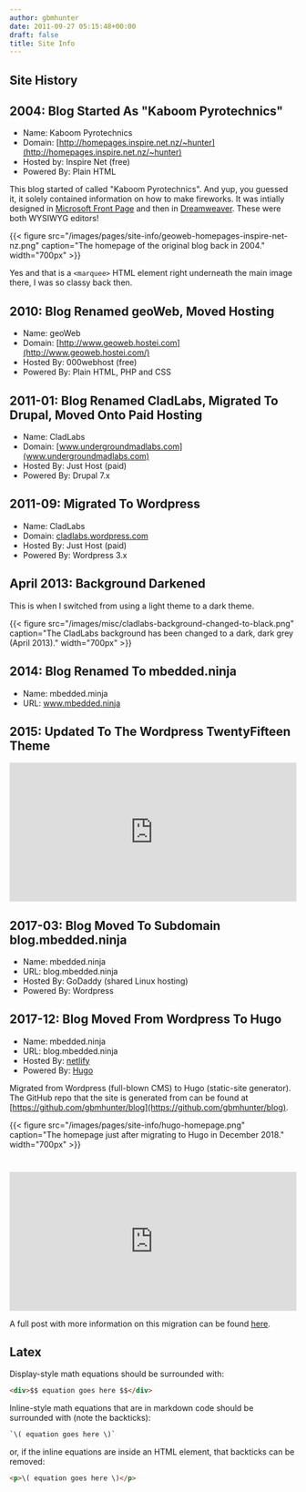 ```yaml
---
author: gbmhunter
date: 2011-09-27 05:15:48+00:00
draft: false
title: Site Info
---
```


## Site History

## 2004: Blog Started As "Kaboom Pyrotechnics"  

* Name: Kaboom Pyrotechnics
* Domain: [http://homepages.inspire.net.nz/~hunter](http://homepages.inspire.net.nz/~hunter)
* Hosted by: Inspire Net (free)  
* Powered By: Plain HTML

This blog started of called "Kaboom Pyrotechnics". And yup, you guessed it, it solely contained information on how to make fireworks. It was intially designed in [Microsoft Front Page](https://en.wikipedia.org/wiki/Microsoft_FrontPage) and then in [Dreamweaver](https://en.wikipedia.org/wiki/Adobe_Dreamweaver). These were both WYSIWYG editors!

{{< figure src="/images/pages/site-info/geoweb-homepages-inspire-net-nz.png" caption="The homepage of the original blog back in 2004."  width="700px" >}}

Yes and that is a `<marquee>` HTML element right underneath the main image there, I was so classy back then.

## 2010: Blog Renamed geoWeb, Moved Hosting  

* Name: geoWeb
* Domain: [http://www.geoweb.hostei.com](http://www.geoweb.hostei.com/)
* Hosted By: 000webhost (free)  
* Powered By: Plain HTML, PHP and CSS

## 2011-01: Blog Renamed CladLabs, Migrated To Drupal, Moved Onto Paid Hosting  

* Name: CladLabs
* Domain: [www.undergroundmadlabs.com](www.undergroundmadlabs.com)
* Hosted By: Just Host (paid)  
* Powered By: Drupal 7.x

## 2011-09: Migrated To Wordpress

* Name: CladLabs
* Domain: [cladlabs.wordpress.com](cladlabs.wordpress.com)
* Hosted By: Just Host (paid)  
* Powered By: Wordpress 3.x

## April 2013: Background Darkened

This is when I switched from using a light theme to a dark theme.

{{< figure src="/images/misc/cladlabs-background-changed-to-black.png" caption="The CladLabs background has been changed to a dark, dark grey (April 2013)."  width="700px" >}}

## 2014: Blog Renamed To mbedded.ninja

* Name: mbedded.minja
* URL: www.mbedded.ninja  

## 2015: Updated To The Wordpress TwentyFifteen Theme

<div style='position:relative; padding-bottom:48.37%'><iframe src='https://gfycat.com/ifr/EnlightenedInferiorBluegill' frameborder='0' scrolling='no' width='100%' height='100%' style='position:absolute;top:0;left:0;' allowfullscreen></iframe></div>
  
## 2017-03: Blog Moved To Subdomain blog.mbedded.ninja

* Name: mbedded.ninja
* URL: blog.mbedded.ninja
* Hosted By: GoDaddy (shared Linux hosting)
* Powered By: Wordpress

## 2017-12: Blog Moved From Wordpress To Hugo

* Name: mbedded.ninja
* URL: blog.mbedded.ninja
* Hosted By: [netlify](https://www.netlify.com/)
* Powered By: [Hugo](https://gohugo.io/)

Migrated from Wordpress (full-blown CMS) to Hugo (static-site generator). The GitHub repo that the site is generated from can be found at [https://github.com/gbmhunter/blog](https://github.com/gbmhunter/blog).

{{< figure src="/images/pages/site-info/hugo-homepage.png" caption="The homepage just after migrating to Hugo in December 2018." width="700px" >}}

<div style='position:relative; padding-bottom:48.37%; margin-top: 40px;'><iframe src='https://gfycat.com/ifr/MassiveHappygoluckyAntarcticgiantpetrel' frameborder='0' scrolling='no' width='100%' height='100%' style='position:absolute;top:0;left:0;' allowfullscreen></iframe></div>

A full post with more information on this migration can be found [here](/posts/updates/2018/12-15-site-migration-to-hugo-complete.md).

## Latex

Display-style math equations should be surrounded with:

```html
<div>$$ equation goes here $$</div>
```

Inline-style math equations that are in markdown code should be surrounded with (note the backticks):

```html
`\( equation goes here \)`
```

or, if the inline equations are inside an HTML element, that backticks can be removed:

```html
<p>\( equation goes here \)</p>
```
